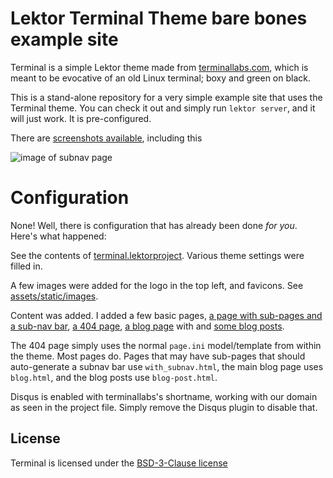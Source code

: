 # Lektor Terminal Theme bare bones example site

Terminal is a simple Lektor theme made from [terminallabs.com](https://terminallabs.com), which is meant to be evocative of an old Linux terminal; boxy and green on black.

This is a stand-alone repository for a very simple example site that uses the Terminal theme. You can check it out and simply run `lektor server`, and it will just work. It  is pre-configured.

There are [screenshots available](screenshots), including this

![image of subnav page](https://github.com/terminal-labs/lektor-theme-terminal/blob/master/images/page_with_subnav.png)

# Configuration

None! Well, there is configuration that has already been done *for you*. Here's what happened:

See the contents of [terminal.lektorproject](terminal.lektorproject). Various theme settings were filled in.

A few images were added for the logo in the top left, and favicons. See [assets/static/images](assets/static/images).

Content was added. I added a few basic pages, [a page with sub-pages and a sub-nav bar](content/about), [a 404 page](content/404.html/contents.lr), [a blog page](content/blog) with and [some blog posts](content/blog/first-post).

The 404 page simply uses the normal `page.ini` model/template from within the theme. Most pages do. Pages that may have sub-pages that should auto-generate a subnav bar use `with_subnav.html`, the main blog page uses `blog.html`, and the blog posts use `blog-post.html`.

Disqus is enabled with terminallabs's shortname, working with our domain as seen in the project file. Simply remove the Disqus plugin to disable that.

## License

Terminal is licensed under the [BSD-3-Clause license](LICENSE.md)
